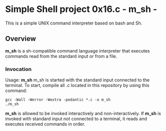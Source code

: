 # Simple Shell project 0x16.c - m_sh -
This is a simple UNIX command interpreter based on bash and Sh.
## Overview
**m_sh** is a sh-compatible command language interpreter that executes commands read from the standard input or from a file.
### Invocation
Usage: **m_sh** 
m_sh is started with the standard input connected to the terminal. To start, compile all .c located in this repository by using this command: 
```
gcc -Wall -Werror -Wextra -pedantic *.c -o m_sh
./m_sh
```
**m_sh** is allowed to be invoked interactively and non-interactively. If **m_sh** is invoked with standard input not connected to a terminal, it reads and executes received commands in order.



